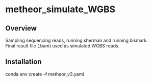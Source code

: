 # metheor_simulate_WGBS

## Overview 
Sampling sequencing reads, running sherman and running bismark.           
Final result file (.bam) used as simulated WGBS reads.

## Installation
conda env create -f metheor_v3.yaml
